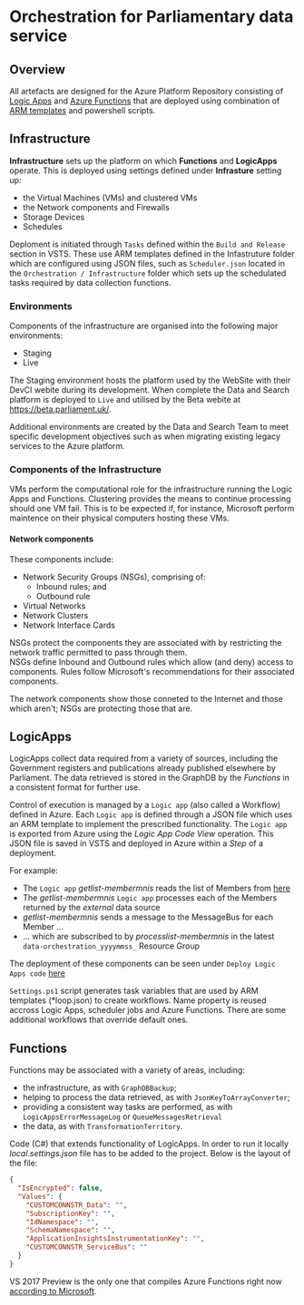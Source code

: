 # Orchestration for Parliamentary data service #

## Overview ##

All artefacts are designed for the Azure Platform Repository consisting of [Logic Apps](https://docs.microsoft.com/en-gb/azure/logic-apps/) and [Azure Functions](https://docs.microsoft.com/en-us/azure/azure-functions/functions-overview) that are deployed using combination of [ARM templates](https://docs.microsoft.com/en-us/azure/azure-resource-manager/resource-manager-template-walkthrough) and powershell scripts.

## Infrastructure ##
**Infrastructure** sets up the platform on which **Functions** and **LogicApps** operate.  This is deployed using
settings defined under **Infrasture** setting up:
* the Virtual Machines (VMs) and clustered VMs
* the Network components and Firewalls
* Storage Devices
* Schedules

Deploment is initiated through `Tasks` defined within the `Build and Release` section in VSTS.  These use ARM templates
defined in the Infastruture folder which are configured using JSON files, such as `Scheduler.json` located in
the `Orchestration / Infrastructure` folder which sets up the schedulated tasks
required by data collection functions.

### Environments ###

Components of the infrastructure are organised into the following major environments:
* Staging
* Live

The Staging environment
hosts the platform used by the WebSite with their DevCI webite during its development.  When complete
the Data and Search platform is deployed to `Live` and utilised by the Beta webite at https://beta.parliament.uk/.

Additional environments are created by the Data and Search Team to meet specific development objectives such as when 
migrating existing legacy services to the Azure platform.

### Components of the Infrastructure ###

VMs perform the computational role for the infrastructure running the Logic Apps and Functions.  Clustering provides the
means to continue processing should one VM fail.  This is to be expected if, for instance, Microsoft perform maintence on
their physical computers hosting these VMs.

#### Network components ####

These components include:
* Network Security Groups (NSGs), comprising of:
  * Inbound rules; and
  * Outbound rule
* Virtual Networks
* Network Clusters
* Network Interface Cards

NSGs protect the components they are associated with by restricting the network traffic permitted to pass through them.  
NSGs define Inbound and Outbound rules which allow (and deny) access to components.  Rules follow Microsoft's recommendations
for their associated components.

The network components show those conneted to the Internet and those which aren't; NSGs are protecting those that are.

## LogicApps ##
LogicApps collect data required from a variety of sources, including the Government registers and publications 
already published elsewhere by Parliament.  The data retrieved is stored in the GraphDB by the *Functions* 
in a consistent format for further use.

Control of execution is managed by a `Logic app` (also called a Workflow) defined in Azure.  Each `Logic app` is defined through a JSON file which
uses an ARM template to implement the prescribed functionality.  The `Logic app` is exported
from Azure using the *Logic App Code View* operation.  This JSON file is saved in VSTS and deployed in Azure
within a *Step* of a deployment.

For example:
* The `Logic app` *getlist-membermnis* reads the list of Members from [here](http://data.parliament.uk/membersdataplatform/open/OData.svc/Members)
* The *getlist-membermnis* `Logic app` processes each of the Members returned by the *external* data source
* *getlist-membermnis* sends a message to the MessageBus for each Member ...
* ... which are subscribed to by *processlist-membermnis* in the latest `data-orchestration_yyyymmss_` Resource Group

The deployment of these components can be seen under `Deploy Logic Apps code`
[here](https://data-parliament.visualstudio.com/Platform/_release?releaseId=952&definitionId=16&_a=release-logs)


`Settings.ps1` script generates task variables that are used by ARM templates (*loop.json) to create
workflows. Name property is reused accross Logic Apps,
scheduler jobs and Azure Functions. There are some additional workflows that override default ones.

## Functions ##
Functions may be associated with a variety of areas, including:
* the infrastructure, as with `GraphDBBackup`;
* helping to process the data retrieved, as with `JsonKeyToArrayConverter`;
* providing a consistent way tasks are performed, as with `LogicAppsErrorMessageLog` or `QueueMessagesRetrieval`
* the data, as with `TransformationTerritory`.

Code (C#) that extends functionality of LogicApps. In order to run it locally *local.settings.json* file 
has to be added to the project.  Below is the layout of the file:

```json
{
  "IsEncrypted": false,
  "Values": {
    "CUSTOMCONNSTR_Data": "",
    "SubscriptionKey": "",
    "IdNamespace": "",
    "SchemaNamespace": "",
    "ApplicationInsightsInstrumentationKey": "",
    "CUSTOMCONNSTR_ServiceBus": ""
  }
}
```

VS 2017 Preview is the only one that compiles Azure Functions right now [according to Microsoft](https://blogs.msdn.microsoft.com/webdev/2017/05/10/azure-function-tools-for-visual-studio-2017/).
